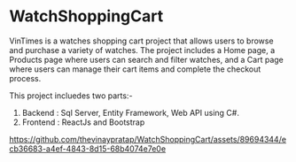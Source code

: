 # WatchShoppingCart

VinTimes is a watches shopping cart project that allows users to browse and purchase a variety of watches. The project includes a Home page, a Products page where users can search and filter watches, and a Cart page where users can manage their cart items and complete the checkout process.

This project incluedes two parts:- 
1. Backend : Sql Server, Entity Framework, Web API using C#.
2. Frontend : ReactJs and Bootstrap 


https://github.com/thevinaypratap/WatchShoppingCart/assets/89694344/ecb36683-a4ef-4843-8d15-68b4074e7e0e

